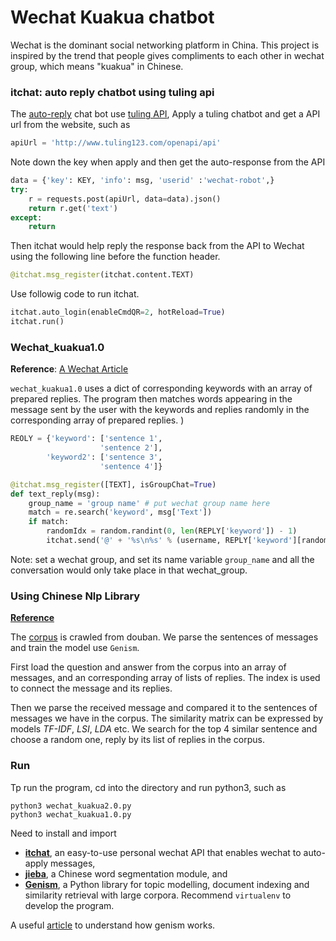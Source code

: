 # Wechat Kuakua chatbot
Wechat is the dominant social networking platform in China. This project is inspired by the trend that people gives compliments to each other in wechat group, which means "kuakua" in Chinese.  

### itchat: auto reply chatbot using tuling api
The [auto-reply](/auto_reply_tulingAPI) chat bot use [tuling API](http://www.turingapi.com/), 
Apply a tuling chatbot and get a API url from the website, such as
```python
apiUrl = 'http://www.tuling123.com/openapi/api'
```
Note down the key when apply and then get the auto-response from the API
```python
data = {'key': KEY, 'info': msg, 'userid' :'wechat-robot',}    
try:        
	r = requests.post(apiUrl, data=data).json()        
	return r.get('text')    
except:        
	return 
```
Then itchat would help reply the response back from the API to Wechat using the following line before the function header.
```python
@itchat.msg_register(itchat.content.TEXT)
```
Use followig code to run itchat.
```python
itchat.auto_login(enableCmdQR=2, hotReload=True)
itchat.run()
```

### Wechat_kuakua1.0

**Reference**: [A Wechat Article](https://mp.weixin.qq.com/s/EssVIqNXLDWn_HubHzJ8Mw)

`wechat_kuakua1.0` uses a dict of corresponding keywords with an array of prepared replies. The program then matches words appearing in the message sent by the user with the keywords and replies randomly in the corresponding array of prepared replies. 
)
```python
REOLY = {'keyword': ['sentence 1', 
                    'sentence 2'],
        'keyword2': ['sentence 3',
                    'sentence 4']}
```
```python
@itchat.msg_register([TEXT], isGroupChat=True)
def text_reply(msg):
    group_name = 'group name' # put wechat group name here
	match = re.search('keyword', msg['Text'])
    if match:
        randomIdx = random.randint(0, len(REPLY['keyword']) - 1)
        itchat.send('@' + '%s\n%s' % (username, REPLY['keyword'][randomIdx]), msg['FromUserName'])
```
Note: set a wechat group, and set its name variable `group_name` and all the conversation would only take place in that wechat_group.

### Using Chinese Nlp Library
**[Reference](https://github.com/xiaopangxia/kuakua_robot)**

The [corpus](https://github.com/xiaopangxia/kuakua_corpus) is crawled from douban. We parse the sentences of messages and train the model use `Genism`.

First load the question and answer from the corpus into an array of messages, and an corresponding array of lists of replies. The index is used to connect the message and its replies.

Then we parse the received message and compared it to the sentences of messages we have in the corpus. The similarity matrix can be expressed by models *TF-IDF*, *LSI*, *LDA* etc. We search for the top 4 similar sentence and choose a random one, reply by its list of replies in the corpus.


### Run
Tp run the program, cd into the directory and run python3, such as
```
python3 wechat_kuakua2.0.py
python3 wechat_kuakua1.0.py
```
Need to install and import 
- **[itchat](https://github.com/littlecodersh/ItChat)**, an easy-to-use personal wechat API that enables wechat to auto-apply messages, 
- **[jieba](https://github.com/fxsjy/jieba)**, a Chinese word segmentation module, and 
- **[Genism](https://pypi.org/project/gensim/)**, a Python library for topic modelling, document indexing and similarity retrieval with large corpora.
Recommend `virtualenv` to develop the program.

A useful [article](https://www.jianshu.com/p/a1fc25cd9c4b) to understand how genism works.